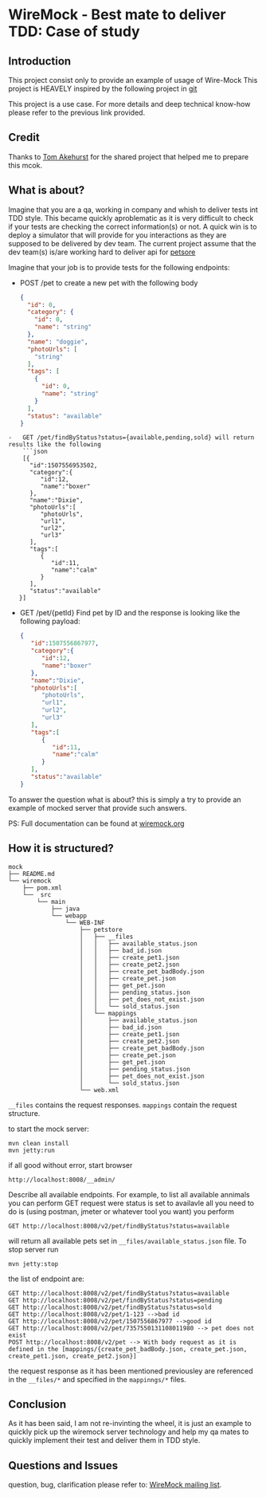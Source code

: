 WireMock - Best mate to deliver TDD: Case of study
==================================================

Introduction
------------
This project consist only to provide an example of usage of Wire-Mock
This project is HEAVELY inspired by the following project in [git](https://github.com/tomakehurst/wiremock/tree/master/sample-war/src/main/webapp/WEB-INF)

This project is a use case. For more details and deep technical know-how please refer to the previous link provided.

Credit
------
Thanks to [Tom Akehurst](http://www.tomakehurst.com/) for the shared project that helped me to prepare this mcok.

What is about?
------------
Imagine that you are a qa, working in company and whish to deliver tests int TDD style. This became quickly aproblematic as it is very difficult to check if your tests are checking the correct information(s) or not.
A quick win is to deploy a simulator that will provide for you interactions as they are supposed to be delivered by dev team.
The current project assume that the dev team(s) is/are working hard to deliver api for [petsore](http://petstore.swagger.io/)

Imagine that your job is to provide tests for the following endpoints:
-	POST /pet to create a new pet with the following body
	```json
    {
      "id": 0,
      "category": {
        "id": 0,
        "name": "string"
      },
      "name": "doggie",
      "photoUrls": [
        "string"
      ],
      "tags": [
        {
          "id": 0,
          "name": "string"
        }
      ],
      "status": "available"
	}
```
-	GET /pet/findByStatus?status={available,pending,sold} will return results like the following
	```json
   	[{
      "id":1507556953502,
      "category":{
         "id":12,
         "name":"boxer"
      },
      "name":"Dixie",
      "photoUrls":[
         "photoUrls",
         "url1",
         "url2",
         "url3"
      ],
      "tags":[
         {
            "id":11,
            "name":"calm"
         }
      ],
      "status":"available"
   }]
   ````
-	GET /pet/{petId} Find pet by ID and the response is looking like the following payload:
	```json
    {
       "id":1507556867977,
       "category":{
          "id":12,
          "name":"boxer"
       },
       "name":"Dixie",
       "photoUrls":[
          "photoUrls",
          "url1",
          "url2",
          "url3"
       ],
       "tags":[
          {
             "id":11,
             "name":"calm"
          }
       ],
       "status":"available"
	}
	```
To answer the question what is about? this is simply a try to provide an example of mocked server that provide such answers.

PS: Full documentation can be found at [wiremock.org](http://wiremock.org/ "wiremock.org")

How it is structured?
---------------------
```
mock
├── README.md
└── wiremock
    ├── pom.xml
    └──  src
        └── main
            ├── java
            └── webapp
                └── WEB-INF
                    ├── petstore
                    │   ├── __files
                    │   │   ├── available_status.json
                    │   │   ├── bad_id.json
                    │   │   ├── create_pet1.json
                    │   │   ├── create_pet2.json
                    │   │   ├── create_pet_badBody.json
                    │   │   ├── create_pet.json
                    │   │   ├── get_pet.json
                    │   │   ├── pending_status.json
                    │   │   ├── pet_does_not_exist.json
                    │   │   └── sold_status.json
                    │   └── mappings
                    │       ├── available_status.json
                    │       ├── bad_id.json
                    │       ├── create_pet1.json
                    │       ├── create_pet2.json
                    │       ├── create_pet_badBody.json
                    │       ├── create_pet.json
                    │       ├── get_pet.json
                    │       ├── pending_status.json
                    │       ├── pet_does_not_exist.json
                    │       └── sold_status.json
                    └── web.xml
```
`__files` contains the request responses.
`mappings` contain the request structure.

to start the mock server:
```maven
mvn clean install
mvn jetty:run
```
if all good without error, start browser
```http
http://localhost:8008/__admin/
```
Describe all available endpoints.
For example, to list all available annimals you can perform GET request were status is set to availavle all you need to do is (using postman, jmeter or whatever tool you want) you perform
```http
GET http://localhost:8008/v2/pet/findByStatus?status=available
```
will return all available pets set in `__files/available_status.json` file.
To stop server run
```maven
mvn jetty:stop
```
the list of endpoint are:
```http
GET http://localhost:8008/v2/pet/findByStatus?status=available
GET http://localhost:8008/v2/pet/findByStatus?status=pending
GET http://localhost:8008/v2/pet/findByStatus?status=sold
GET http://localhost:8008/v2/pet/1-123 -->bad id
GET http://localhost:8008/v2/pet/1507556867977 -->good id
GET http://localhost:8008/v2/pet/7357550131108011980 --> pet does not exist
POST http://localhost:8008/v2/pet --> With body request as it is defined in the [mappings/{create_pet_badBody.json, create_pet.json, create_pet1.json, create_pet2.json}]
```
the request response as it has been mentioned previousley are referenced in the `__files/*` and specified in the `mappinngs/*` files.

Conclusion
----------
As it has been said, I am not re-invinting the wheel, it is just an example to quickly pick up the wiremock server technology and help my qa mates to quickly implement their test and deliver them in TDD style.

Questions and Issues
--------------------
question, bug, clarification please refer to:
[WireMock mailing list](https://groups.google.com/forum/#!forum/wiremock-user).


